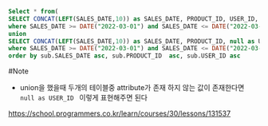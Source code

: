 ```SQL
Select * from(
SELECT CONCAT(LEFT(SALES_DATE,10)) as SALES_DATE, PRODUCT_ID, USER_ID, SALES_AMOUNT from ONLINE_SALE
where SALES_DATE >= DATE("2022-03-01") and SALES_DATE <= DATE("2022-03-31")
union
SELECT CONCAT(LEFT(SALES_DATE,10)) as SALES_DATE, PRODUCT_ID, null as USER_ID ,SALES_AMOUNT from OFFLINE_SALE
where SALES_DATE >= DATE("2022-03-01") and SALES_DATE <= DATE("2022-03-31")) as sub
order by sub.SALES_DATE asc, sub.PRODUCT_ID	 asc, sub.USER_ID asc
```
#Note
* union을 했을때 두개의 테이블중 attribute가 존재 하지 않는 값이 존재한다면 ```null as USER_ID ``` 이렇게 표현해주면 된다


https://school.programmers.co.kr/learn/courses/30/lessons/131537
